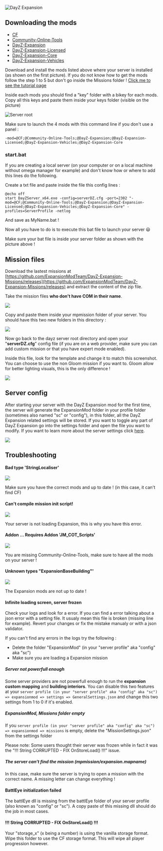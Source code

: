 ![DayZ Expansion](https://i.imgur.com/cTbqjAr.png)

## Downloading the mods
- [CF](https://steamcommunity.com/workshop/filedetails/?id=1559212036)
- [Community-Online-Tools](https://steamcommunity.com/workshop/filedetails/?id=1564026768)
- [DayZ-Expansion](https://steamcommunity.com/sharedfiles/filedetails/?id=2116151222)
- [DayZ-Expansion-Licensed](https://steamcommunity.com/workshop/filedetails/?id=2116157322)
- [DayZ-Expansion-Core](https://steamcommunity.com/sharedfiles/filedetails/?id=2291785308)
- [DayZ-Expansion-Vehicles](https://steamcommunity.com/sharedfiles/filedetails/?id=2291785437)

Download and install the mods listed above where your server is installed (as shown on the first picture). If you do not know how to get the mods follow the step 1 to 5 but don't go inside the Missions folder ! [Click me to see the tutorial page](https://github.com/salutesh/DayZ-Expansion-Scripts/wiki/Setting-up-offline-mode#getting-the-mission)

Inside each mods you should find a "key" folder with a bikey for each mods. Copy all this keys and paste them inside your keys folder (visible on the picture)

![Server root](https://i.imgur.com/OEaEuf8.png)

Make sure to launch the 4 mods with this command line if you don't use a panel : 

`-mod=@CF;@Community-Online-Tools;@DayZ-Expansion;@DayZ-Expansion-Licensed;@DayZ-Expansion-Vehicles;@DayZ-Expansion-Core`

### start.bat

If you are creating a local server (on your computer or on a local machine without omega manager for example) and don't know how or where to add this lines do the following.

Create a txt file and paste inside the file this config lines :

```
@echo off
start DayZServer_x64.exe -config=serverDZ.cfg -port=2302 "-mod=@CF;@Community-Online-Tools;@DayZ-Expansion;@DayZ-Expansion-Licensed;@DayZ-Expansion-Vehicles;@DayZ-Expansion-Core" -profiles=ServerProfile -netlog
```

And save as MyName.bat !

Now all you have to do is to execute this bat file to launch your server 😃 

Make sure your bat file is inside your server folder as shown with the picture above !

## Mission files

Download the lastest missions at [https://github.com/ExpansionModTeam/DayZ-Expansion-Missions/releases](https://github.com/ExpansionModTeam/DayZ-Expansion-Missions/releases) and extract the content of the zip file.

Take the mission files **who don't have COM in their name**.

![](https://i.imgur.com/yVtrGnb.png)

Copy and paste them inside your mpmission folder of your server. You should have this two new folders in this directory : 

![](https://i.imgur.com/4mLI7NV.png)

Now go back to the dayz server root directory and open your "**serverDZ.cfg**" config file (if you are on a web provider, make sure you can add custom mission or that you have expert mode enabled).

Inside this file, look for the template and change it to match this screenshot. You can choose to use the non Gloom mission if you want to. Gloom allow for better lighting visuals, this is the only difference !

![](https://i.imgur.com/eS46Rtu.png)

## Server config

After starting your server with the DayZ Expansion mod for the first time, the server will generate the ExpansionMod folder in your profile folder (sometimes also named "sc" or "config"), in this folder, all the DayZ Expansion related settings will be stored. If you want to toggle any part of DayZ Expansion go into the settings folder and open the file you want to modify. If you want to learn more about the server settings click [here](https://github.com/salutesh/DayZ-Expansion-Scripts/wiki/Server-settings).

![](https://i.imgur.com/4uEMoWi.png)

## Troubleshooting
#### Bad type 'StringLocaliser'

![](https://i.imgur.com/uFUrx8h.png)

Make sure you have the correct mods and up to date ! (in this case, it can't find CF)

#### Can't compile mission init script!

![](https://cdn.discordapp.com/attachments/717275490200715304/717995316921499658/unknown.png)

Your server is not loading Expansion, this is why you have this error.

#### Addon ... Requires Addon 'JM_COT_Scripts'

![](https://i.imgur.com/CH9X0zx.png)

You are missing Community-Online-Tools, make sure to have all the mods on your server !

#### Unknown types "ExpansionBaseBuilding"'

![](https://cdn.discordapp.com/attachments/717275490200715304/796749766687981608/unknown.png)

The Expansion mods are not up to date !

#### Infinite loading screen, server frozen

Check your logs and look for a error.
If you can find a error talking about a json error with a setting file. It usualy mean this file is broken (missing line for example). Revert your changes or fix the mistake manualy or with a json validator.

If you can't find any errors in the logs try the following : 
- Delete the folder "ExpansionMod" (in your "server profile" aka "config" aka "sc")
- Make sure you are loading a Expansion mission

##### Server not powerfull enough

Some server providers are not powerfull enough to run the **expansion custom mapping** and **building interiors**. You can disable this two features at your `server profile (in your "server profile" aka "config" aka "sc") => expansionmod => settings => GeneralSettings.json` and change this two settings from 1 to 0 if it's enabled.

##### ExpansionMod, Missions folder empty

If you `server profile (in your "server profile" aka "config" aka "sc") => expansionmod => missions` is empty, delete the "MissionSettings.json" from the settings folder

Please note: Some users thought their server was frozen while in fact it was the "!!! String CORRUPTED - FIX OnStoreLoad() !!!" issue.

##### The server can't find the mission (mpmission/expansion.mapname)

In this case, make sure the server is trying to open a mission with the correct name. A missing letter can change everything !

#### BattlEye initialization failed

The battlEye dll is missing from the battlEye folder of your server profile (also known as "config" or "sc"). A copy paste of this missing dll should do the job in most cases.

#### !!! String CORRUPTED - FIX OnStoreLoad() !!!

Your "storage_x" (x being a number) is using the vanilla storage format. Wipe this folder to use the CF storage format. This will wipe all player progression however.